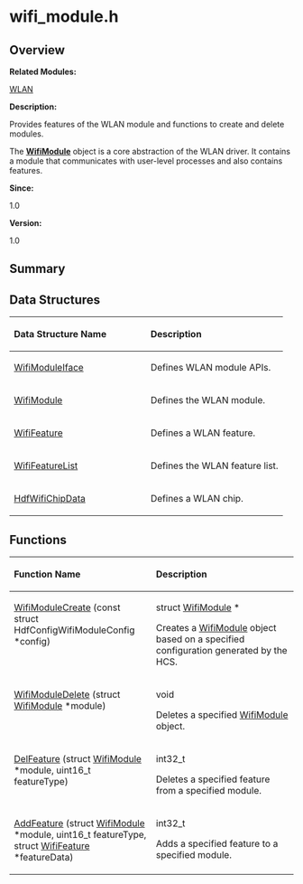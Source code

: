 # wifi\_module.h<a name="EN-US_TOPIC_0000001055198118"></a>

## **Overview**<a name="section124199565093528"></a>

**Related Modules:**

[WLAN](wlan.md)

**Description:**

Provides features of the WLAN module and functions to create and delete modules. 

The  **[WifiModule](wifimodule.md)**  object is a core abstraction of the WLAN driver. It contains a module that communicates with user-level processes and also contains features.

**Since:**

1.0

**Version:**

1.0

## **Summary**<a name="section1747495292093528"></a>

## Data Structures<a name="nested-classes"></a>

<a name="table38608673093528"></a>
<table><thead align="left"><tr id="row43224200093528"><th class="cellrowborder" valign="top" width="50%" id="mcps1.1.3.1.1"><p id="p235852310093528"><a name="p235852310093528"></a><a name="p235852310093528"></a>Data Structure Name</p>
</th>
<th class="cellrowborder" valign="top" width="50%" id="mcps1.1.3.1.2"><p id="p1539612436093528"><a name="p1539612436093528"></a><a name="p1539612436093528"></a>Description</p>
</th>
</tr>
</thead>
<tbody><tr id="row1949128908093528"><td class="cellrowborder" valign="top" width="50%" headers="mcps1.1.3.1.1 "><p id="p1002184383093528"><a name="p1002184383093528"></a><a name="p1002184383093528"></a><a href="wifimoduleiface.md">WifiModuleIface</a></p>
</td>
<td class="cellrowborder" valign="top" width="50%" headers="mcps1.1.3.1.2 "><p id="p1858383641093528"><a name="p1858383641093528"></a><a name="p1858383641093528"></a>Defines WLAN module APIs. </p>
</td>
</tr>
<tr id="row1590485967093528"><td class="cellrowborder" valign="top" width="50%" headers="mcps1.1.3.1.1 "><p id="p274669361093528"><a name="p274669361093528"></a><a name="p274669361093528"></a><a href="wifimodule.md">WifiModule</a></p>
</td>
<td class="cellrowborder" valign="top" width="50%" headers="mcps1.1.3.1.2 "><p id="p1035296915093528"><a name="p1035296915093528"></a><a name="p1035296915093528"></a>Defines the WLAN module. </p>
</td>
</tr>
<tr id="row1585880353093528"><td class="cellrowborder" valign="top" width="50%" headers="mcps1.1.3.1.1 "><p id="p1200220606093528"><a name="p1200220606093528"></a><a name="p1200220606093528"></a><a href="wififeature.md">WifiFeature</a></p>
</td>
<td class="cellrowborder" valign="top" width="50%" headers="mcps1.1.3.1.2 "><p id="p264476385093528"><a name="p264476385093528"></a><a name="p264476385093528"></a>Defines a WLAN feature. </p>
</td>
</tr>
<tr id="row1243583143093528"><td class="cellrowborder" valign="top" width="50%" headers="mcps1.1.3.1.1 "><p id="p618124985093528"><a name="p618124985093528"></a><a name="p618124985093528"></a><a href="wififeaturelist.md">WifiFeatureList</a></p>
</td>
<td class="cellrowborder" valign="top" width="50%" headers="mcps1.1.3.1.2 "><p id="p858654446093528"><a name="p858654446093528"></a><a name="p858654446093528"></a>Defines the WLAN feature list. </p>
</td>
</tr>
<tr id="row1684831900093528"><td class="cellrowborder" valign="top" width="50%" headers="mcps1.1.3.1.1 "><p id="p1031882838093528"><a name="p1031882838093528"></a><a name="p1031882838093528"></a><a href="hdfwifichipdata.md">HdfWifiChipData</a></p>
</td>
<td class="cellrowborder" valign="top" width="50%" headers="mcps1.1.3.1.2 "><p id="p1105953647093528"><a name="p1105953647093528"></a><a name="p1105953647093528"></a>Defines a WLAN chip. </p>
</td>
</tr>
</tbody>
</table>

## Functions<a name="func-members"></a>

<a name="table785643696093528"></a>
<table><thead align="left"><tr id="row892400213093528"><th class="cellrowborder" valign="top" width="50%" id="mcps1.1.3.1.1"><p id="p1754879594093528"><a name="p1754879594093528"></a><a name="p1754879594093528"></a>Function Name</p>
</th>
<th class="cellrowborder" valign="top" width="50%" id="mcps1.1.3.1.2"><p id="p304893670093528"><a name="p304893670093528"></a><a name="p304893670093528"></a>Description</p>
</th>
</tr>
</thead>
<tbody><tr id="row88952021093528"><td class="cellrowborder" valign="top" width="50%" headers="mcps1.1.3.1.1 "><p id="p1725390239093528"><a name="p1725390239093528"></a><a name="p1725390239093528"></a><a href="wlan.md#gaf5d1df53f08cae98ecfd440f9b425709">WifiModuleCreate</a> (const struct HdfConfigWifiModuleConfig *config)</p>
</td>
<td class="cellrowborder" valign="top" width="50%" headers="mcps1.1.3.1.2 "><p id="p1407063685093528"><a name="p1407063685093528"></a><a name="p1407063685093528"></a>struct <a href="wifimodule.md">WifiModule</a> * </p>
<p id="p1807880796093528"><a name="p1807880796093528"></a><a name="p1807880796093528"></a>Creates a <a href="wifimodule.md">WifiModule</a> object based on a specified configuration generated by the HCS. </p>
</td>
</tr>
<tr id="row1398368027093528"><td class="cellrowborder" valign="top" width="50%" headers="mcps1.1.3.1.1 "><p id="p771013500093528"><a name="p771013500093528"></a><a name="p771013500093528"></a><a href="wlan.md#gae14e3786e60f16a100197d28bae5a362">WifiModuleDelete</a> (struct <a href="wifimodule.md">WifiModule</a> *module)</p>
</td>
<td class="cellrowborder" valign="top" width="50%" headers="mcps1.1.3.1.2 "><p id="p1222436530093528"><a name="p1222436530093528"></a><a name="p1222436530093528"></a>void </p>
<p id="p677270318093528"><a name="p677270318093528"></a><a name="p677270318093528"></a>Deletes a specified <a href="wifimodule.md">WifiModule</a> object. </p>
</td>
</tr>
<tr id="row332175267093528"><td class="cellrowborder" valign="top" width="50%" headers="mcps1.1.3.1.1 "><p id="p1893586689093528"><a name="p1893586689093528"></a><a name="p1893586689093528"></a><a href="wlan.md#ga395848b77fc10f2213d5b12793861292">DelFeature</a> (struct <a href="wifimodule.md">WifiModule</a> *module, uint16_t featureType)</p>
</td>
<td class="cellrowborder" valign="top" width="50%" headers="mcps1.1.3.1.2 "><p id="p997730068093528"><a name="p997730068093528"></a><a name="p997730068093528"></a>int32_t </p>
<p id="p247416606093528"><a name="p247416606093528"></a><a name="p247416606093528"></a>Deletes a specified feature from a specified module. </p>
</td>
</tr>
<tr id="row1204988603093528"><td class="cellrowborder" valign="top" width="50%" headers="mcps1.1.3.1.1 "><p id="p321955966093528"><a name="p321955966093528"></a><a name="p321955966093528"></a><a href="wlan.md#gae928a69366143780650b73c6b030c3a7">AddFeature</a> (struct <a href="wifimodule.md">WifiModule</a> *module, uint16_t featureType, struct <a href="wififeature.md">WifiFeature</a> *featureData)</p>
</td>
<td class="cellrowborder" valign="top" width="50%" headers="mcps1.1.3.1.2 "><p id="p365990380093528"><a name="p365990380093528"></a><a name="p365990380093528"></a>int32_t </p>
<p id="p1331858135093528"><a name="p1331858135093528"></a><a name="p1331858135093528"></a>Adds a specified feature to a specified module. </p>
</td>
</tr>
</tbody>
</table>

